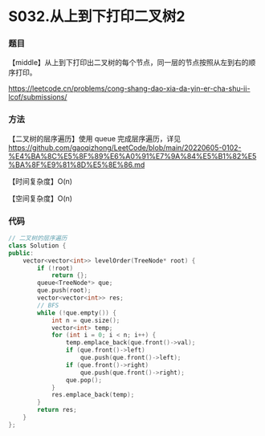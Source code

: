 # S032.从上到下打印二叉树2

### 题目

【middle】从上到下打印出二叉树的每个节点，同一层的节点按照从左到右的顺序打印。

<https://leetcode.cn/problems/cong-shang-dao-xia-da-yin-er-cha-shu-ii-lcof/submissions/>

### 方法

【二叉树的层序遍历】使用 queue 完成层序遍历，详见<https://github.com/gaoqizhong/LeetCode/blob/main/20220605-0102-%E4%BA%8C%E5%8F%89%E6%A0%91%E7%9A%84%E5%B1%82%E5%BA%8F%E9%81%8D%E5%8E%86.md>

【时间复杂度】O(n)

【空间复杂度】O(n)

### 代码

```cpp
// 二叉树的层序遍历
class Solution {
public:
    vector<vector<int>> levelOrder(TreeNode* root) {
        if (!root)
            return {};
        queue<TreeNode*> que;
        que.push(root);
        vector<vector<int>> res;
        // BFS
        while (!que.empty()) {
            int n = que.size();
            vector<int> temp;
            for (int i = 0; i < n; i++) {
                temp.emplace_back(que.front()->val);
                if (que.front()->left)
                    que.push(que.front()->left);
                if (que.front()->right)
                    que.push(que.front()->right);
                que.pop();
            }
            res.emplace_back(temp);
        }
        return res;
    }
};
```

